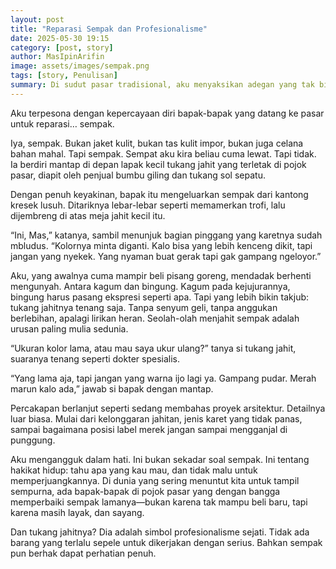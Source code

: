 ```yaml
---
layout: post
title: "Reparasi Sempak dan Profesionalisme"
date: 2025-05-30 19:15
category: [post, story] 
author: MasIpinArifin
image: assets/images/sempak.png
tags: [story, Penulisan]
summary: Di sudut pasar tradisional, aku menyaksikan adegan yang tak biasa tapi penuh makna, seorang bapak datang dengan percaya diri membawa sempak lamanya untuk diperbaiki. Bukan sekadar soal karet kolor, ini tentang keberanian, kejujuran, dan profesionalisme sejati—baik dari si bapak maupun tukang jahitnya. Cerita ringan ini menyimpan pelajaran besar tentang mencintai hal-hal kecil dalam hidup dan menghargai pekerjaan, sekecil apa pun bentuknya.
---
```

Aku terpesona dengan kepercayaan diri bapak-bapak yang datang ke pasar untuk reparasi… sempak.

Iya, sempak. Bukan jaket kulit, bukan tas kulit impor, bukan juga celana bahan mahal. Tapi sempak. Sempat aku kira beliau cuma lewat. Tapi tidak. Ia berdiri mantap di depan lapak kecil tukang jahit yang terletak di pojok pasar, diapit oleh penjual bumbu giling dan tukang sol sepatu.

Dengan penuh keyakinan, bapak itu mengeluarkan sempak dari kantong kresek lusuh. Ditariknya lebar-lebar seperti memamerkan trofi, lalu dijembreng di atas meja jahit kecil itu.

“Ini, Mas,” katanya, sambil menunjuk bagian pinggang yang karetnya sudah mbludus. “Kolornya minta diganti. Kalo bisa yang lebih kenceng dikit, tapi jangan yang nyekek. Yang nyaman buat gerak tapi gak gampang ngeloyor.”

Aku, yang awalnya cuma mampir beli pisang goreng, mendadak berhenti mengunyah. Antara kagum dan bingung. Kagum pada kejujurannya, bingung harus pasang ekspresi seperti apa. Tapi yang lebih bikin takjub: tukang jahitnya tenang saja. Tanpa senyum geli, tanpa anggukan berlebihan, apalagi lirikan heran. Seolah-olah menjahit sempak adalah urusan paling mulia sedunia.

“Ukuran kolor lama, atau mau saya ukur ulang?” tanya si tukang jahit, suaranya tenang seperti dokter spesialis.

“Yang lama aja, tapi jangan yang warna ijo lagi ya. Gampang pudar. Merah marun kalo ada,” jawab si bapak dengan mantap.

Percakapan berlanjut seperti sedang membahas proyek arsitektur. Detailnya luar biasa. Mulai dari kelonggaran jahitan, jenis karet yang tidak panas, sampai bagaimana posisi label merek jangan sampai mengganjal di punggung.

Aku mengangguk dalam hati. Ini bukan sekadar soal sempak. Ini tentang hakikat hidup: tahu apa yang kau mau, dan tidak malu untuk memperjuangkannya. Di dunia yang sering menuntut kita untuk tampil sempurna, ada bapak-bapak di pojok pasar yang dengan bangga memperbaiki sempak lamanya—bukan karena tak mampu beli baru, tapi karena masih layak, dan sayang.

Dan tukang jahitnya? Dia adalah simbol profesionalisme sejati. Tidak ada barang yang terlalu sepele untuk dikerjakan dengan serius. Bahkan sempak pun berhak dapat perhatian penuh.
